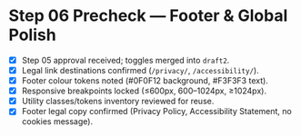 # Step 06 Precheck — Footer & Global Polish

- [x] Step 05 approval received; toggles merged into `draft2`.
- [x] Legal link destinations confirmed (`/privacy/`, `/accessibility/`).
- [x] Footer colour tokens noted (#0F0F12 background, #F3F3F3 text).
- [x] Responsive breakpoints locked (≤600px, 600–1024px, ≥1024px).
- [x] Utility classes/tokens inventory reviewed for reuse.
- [x] Footer legal copy confirmed (Privacy Policy, Accessibility Statement, no cookies message).
